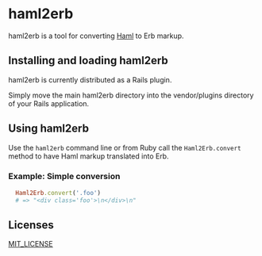 # haml2erb

haml2erb is a tool for converting [Haml](http://haml-lang.com/) to Erb markup.

## Installing and loading haml2erb

haml2erb is currently distributed as a Rails plugin.

Simply move the main haml2erb directory into the vendor/plugins directory of your Rails application.

## Using haml2erb

Use the `haml2erb` command line or from Ruby call the `Haml2Erb.convert` method to have Haml markup translated into Erb.

### Example: Simple conversion

```ruby
  Haml2Erb.convert('.foo')
  # => "<div class='foo'>\n</div>\n"
```

## Licenses
[MIT_LICENSE](/elia/haml2erb/blob/master/MIT_LICENSE)
